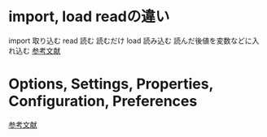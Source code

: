 # import, load readの違い
import 取り込む
read 読む
読むだけ
load 読み込む
読んだ後値を変数などに入れ込む
[参考文献](https://twitter.com/codic_project/status/308408968999469056)

# Options, Settings, Properties, Configuration, Preferences
[参考文献](https://qiita.com/aosho235/items/ef7a99396f69442d2cf2)
